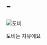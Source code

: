 # -
![도비](https://github.com/jbs0708/-/assets/87466056/8e936fe5-c5a3-4c08-bb69-30727ac4117c)

도비는 자유에요